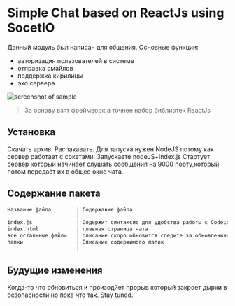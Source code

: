 Simple Chat based on ReactJs using SocetIO
=============================

Данный модуль был написан для общения.
Основные функции: 
- авторизация пользователей в системе
- отправка смайлов
- поддержка кирилицы
- эхо сервера


![screenshot of sample](http://forum.norma4.net.ua/photoplog/images/9110/1_4a49c8c5-f441-4e9d-913f-2fb0cacd0768.png) 

> За основу взят фреймворк,а точнее набор библиотек  ReactJs
  

Установка 
------------
Скачать архив.
Распакавать.
Для запуска нужен NodeJS потому как сервер работает с сокетами.
Запускаете nodeJS+index.js
Стартует сервер который начинает слушать сообщения на 9000 порту,который потом передаёт их в общее окно чата.

Содержание пакета 
------------

```php
Название файла        | Содержание файла
----------------------|----------------------
index.js              | Содержит синтаксис для удобства работы с Codeigniter
index.html            | главная страница чата
все остальные файлы   | описание скоро обновится следите за обновлениями.
папки                 | Описание содержимого папок 
----------------------|-----------------------
```


Будущие изменения
------------

Когда-то что обновиться и произодйет прорыв который закроет дырки в безопасности,но пока что так.
Stay tuned.

